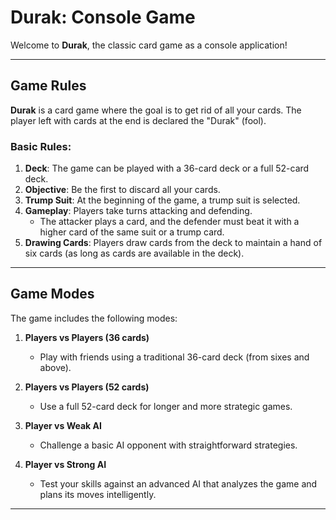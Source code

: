 
# Durak: Console Game

Welcome to **Durak**, the classic card game as a console application!

---

## Game Rules

**Durak** is a card game where the goal is to get rid of all your cards. The player left with cards at the end is declared the "Durak" (fool).

### Basic Rules:
1. **Deck**: The game can be played with a 36-card deck or a full 52-card deck.
2. **Objective**: Be the first to discard all your cards.
3. **Trump Suit**: At the beginning of the game, a trump suit is selected.
4. **Gameplay**: Players take turns attacking and defending. 
   - The attacker plays a card, and the defender must beat it with a higher card of the same suit or a trump card.
5. **Drawing Cards**: Players draw cards from the deck to maintain a hand of six cards (as long as cards are available in the deck).

---

## Game Modes

The game includes the following modes:

1. **Players vs Players (36 cards)**  
   - Play with friends using a traditional 36-card deck (from sixes and above).

2. **Players vs Players (52 cards)**  
   - Use a full 52-card deck for longer and more strategic games.

3. **Player vs Weak AI**  
   - Challenge a basic AI opponent with straightforward strategies.

4. **Player vs Strong AI**  
   - Test your skills against an advanced AI that analyzes the game and plans its moves intelligently.

---
